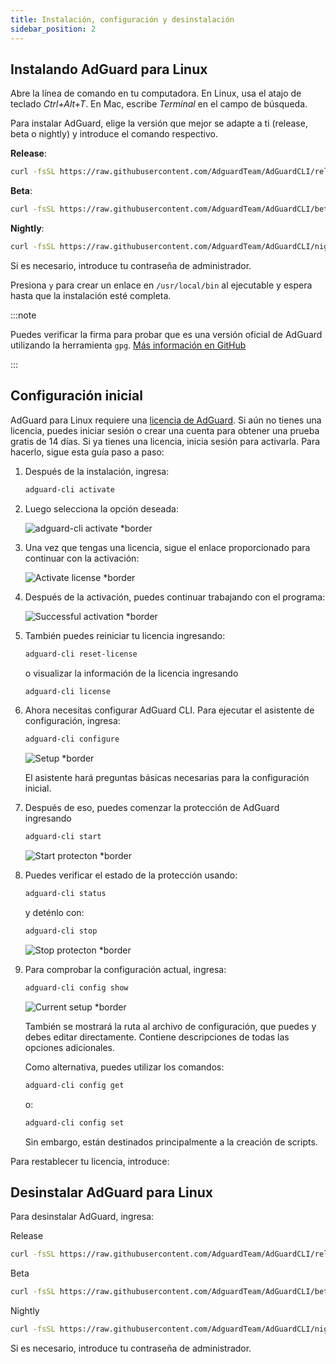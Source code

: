 ```yaml
---
title: Instalación, configuración y desinstalación
sidebar_position: 2
---
```


## Instalando AdGuard para Linux

Abre la línea de comando en tu computadora. En Linux, usa el atajo de teclado _Ctrl+Alt+T_. En Mac, escribe _Terminal_ en el campo de búsqueda.

Para instalar AdGuard, elige la versión que mejor se adapte a ti (release, beta o nightly) y introduce el comando respectivo.

**Release**:

```sh
curl -fsSL https://raw.githubusercontent.com/AdguardTeam/AdGuardCLI/release/install.sh | sh -s -- -v
```

**Beta**:

```sh
curl -fsSL https://raw.githubusercontent.com/AdguardTeam/AdGuardCLI/beta/install.sh | sh -s -- -v
```

**Nightly**:

```sh
curl -fsSL https://raw.githubusercontent.com/AdguardTeam/AdGuardCLI/nightly/install.sh | sh -s -- -v
```

Si es necesario, introduce tu contraseña de administrador.

Presiona `y` para crear un enlace en `/usr/local/bin` al ejecutable y espera hasta que la instalación esté completa.

:::note

Puedes verificar la firma para probar que es una versión oficial de AdGuard utilizando la herramienta `gpg`. [Más información en GitHub](https://github.com/AdguardTeam/AdGuardCLI?tab=readme-ov-file#verify-releases)

:::

## Configuración inicial

AdGuard para Linux requiere una [licencia de AdGuard](https://adguard.com/license.html). Si aún no tienes una licencia, puedes iniciar sesión o crear una cuenta para obtener una prueba gratis de 14 días. Si ya tienes una licencia, inicia sesión para activarla. Para hacerlo, sigue esta guía paso a paso:

1. Después de la instalación, ingresa:

   ```sh
   adguard-cli activate
   ```

2. Luego selecciona la opción deseada:

   ![adguard-cli activate \*border](https://cdn.adtidy.org/content/Kb/ad_blocker/linux/1activate.png)

3. Una vez que tengas una licencia, sigue el enlace proporcionado para continuar con la activación:

   ![Activate license \*border](https://cdn.adtidy.org/content/Kb/ad_blocker/linux/2activate_link.png)

4. Después de la activación, puedes continuar trabajando con el programa:

   ![Successful activation \*border](https://cdn.adtidy.org/content/Kb/ad_blocker/linux/3activate_success.png)

5. También puedes reiniciar tu licencia ingresando:

   ```sh
   adguard-cli reset-license
   ```

   o visualizar la información de la licencia ingresando

   ```sh
   adguard-cli license
   ```

6. Ahora necesitas configurar AdGuard CLI. Para ejecutar el asistente de configuración, ingresa:

   ```sh
   adguard-cli configure
   ```

   ![Setup \*border](https://cdn.adtidy.org/content/Kb/ad_blocker/linux/4configure.png)

   El asistente hará preguntas básicas necesarias para la configuración inicial.

7. Después de eso, puedes comenzar la protección de AdGuard ingresando

   ```sh
   adguard-cli start
   ```

   ![Start protecton \*border](https://cdn.adtidy.org/content/Kb/ad_blocker/linux/5start.png)

8. Puedes verificar el estado de la protección usando:

   ```sh
   adguard-cli status
   ```

   y deténlo con:

   ```sh
   adguard-cli stop
   ```

   ![Stop protecton \*border](https://cdn.adtidy.org/content/Kb/ad_blocker/linux/6status-stop.png)

9. Para comprobar la configuración actual, ingresa:

   ```sh
   adguard-cli config show
   ```

   ![Current setup \*border](https://cdn.adtidy.org/content/Kb/ad_blocker/linux/7config_show.png)

   También se mostrará la ruta al archivo de configuración, que puedes y debes editar directamente. Contiene descripciones de todas las opciones adicionales.

   Como alternativa, puedes utilizar los comandos:

   ```sh
   adguard-cli config get
   ```

   o:

   ```sh
   adguard-cli config set
   ```

   Sin embargo, están destinados principalmente a la creación de scripts.

Para restablecer tu licencia, introduce:

## Desinstalar AdGuard para Linux

Para desinstalar AdGuard, ingresa:

Release

```sh
curl -fsSL https://raw.githubusercontent.com/AdguardTeam/AdGuardCLI/release/install.sh | sh -s -- -v -u
```

Beta

```sh
curl -fsSL https://raw.githubusercontent.com/AdguardTeam/AdGuardCLI/beta/install.sh | sh -s -- -v -u
```

Nightly

```sh
curl -fsSL https://raw.githubusercontent.com/AdguardTeam/AdGuardCLI/nightly/install.sh | sh -s -- -v -u
```

Si es necesario, introduce tu contraseña de administrador.
